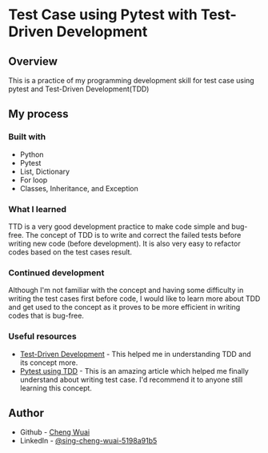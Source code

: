 # Test Case using Pytest with Test-Driven Development

## Overview

This is a practice of my programming development skill for test case using pytest and Test-Driven Development(TDD)


## My process

### Built with

- Python
- Pytest
- List, Dictionary
- For loop
- Classes, Inheritance, and Exception


### What I learned

TTD is a very good development practice to make code simple and bug-free. The concept of TDD is to write and correct the failed tests before writing new code (before development). It is also very easy to refactor codes based on the test cases result.


### Continued development

Although I'm not familiar with the concept and having some difficulty in writing the test cases first before code, I would like to learn more about TDD and get used to the concept as it proves to be more efficient in writing codes that is bug-free.


### Useful resources

- [Test-Driven Development](https://www.guru99.com/test-driven-development.html) - This helped me in understanding TDD and its concept more.
- [Pytest using TDD](https://stackabuse.com/test-driven-development-with-pytest/) - This is an amazing article which helped me finally understand about writing test case. I'd recommend it to anyone still learning this concept.


## Author

- Github - [Cheng Wuai](https://github.com/S-CW)
- LinkedIn - [@sing-cheng-wuai-5198a91b5](https://www.linkedin.com/in/sing-cheng-wuai-5198a91b5/">LinkedIn)
